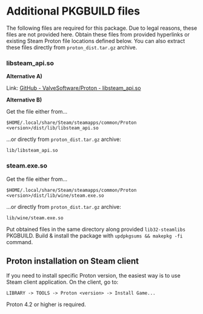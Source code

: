 # Additional PKGBUILD files

The following files are required for this package. Due to legal reasons, these files are not provided here. Obtain these files from provided hyperlinks or existing Steam Proton file locations defined below. You can also extract these files directly from `proton_dist.tar.gz` archive.

### libsteam_api.so

**Alternative A)**

Link: [GitHub - ValveSoftware/Proton - libsteam_api.so](https://github.com/ValveSoftware/Proton/raw/proton_4.2/steam_helper/libsteam_api.so)

**Alternative B)**

Get the file either from...

```
$HOME/.local/share/Steam/steamapps/common/Proton <version>/dist/lib/libsteam_api.so
```

...or directly from `proton_dist.tar.gz` archive:

```
lib/libsteam_api.so
```

### steam.exe.so

Get the file either from...

```
$HOME/.local/share/Steam/steamapps/common/Proton <version>/dist/lib/wine/steam.exe.so
```

...or directly from `proton_dist.tar.gz` archive:

```
lib/wine/steam.exe.so
```

Put obtained files in the same directory along provided `lib32-steamlibs` PKGBUILD. Build & install the package with `updpkgsums && makepkg -fi` command.

## Proton installation on Steam client

If you need to install specific Proton version, the easiest way is to use Steam client application. On the client, go to:

```
LIBRARY -> TOOLS -> Proton <version> -> Install Game...
```

Proton 4.2 or higher is required.
